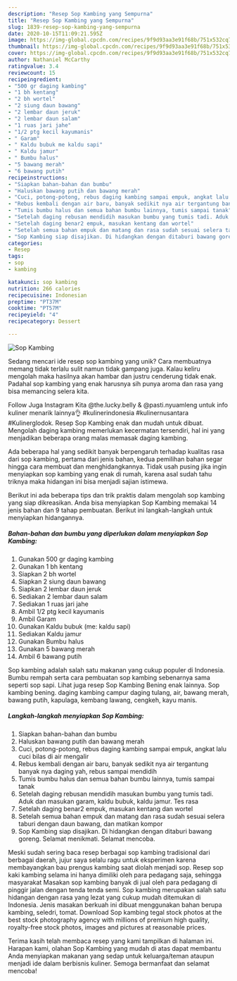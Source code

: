 ```yaml
---
description: "Resep Sop Kambing yang Sempurna"
title: "Resep Sop Kambing yang Sempurna"
slug: 1839-resep-sop-kambing-yang-sempurna
date: 2020-10-15T11:09:21.595Z
image: https://img-global.cpcdn.com/recipes/9f9d93aa3e91f68b/751x532cq70/sop-kambing-foto-resep-utama.jpg
thumbnail: https://img-global.cpcdn.com/recipes/9f9d93aa3e91f68b/751x532cq70/sop-kambing-foto-resep-utama.jpg
cover: https://img-global.cpcdn.com/recipes/9f9d93aa3e91f68b/751x532cq70/sop-kambing-foto-resep-utama.jpg
author: Nathaniel McCarthy
ratingvalue: 3.4
reviewcount: 15
recipeingredient:
- "500 gr daging kambing"
- "1 bh kentang"
- "2 bh wortel"
- "2 siung daun bawang"
- "2 lembar daun jeruk"
- "2 lembar daun salam"
- "1 ruas jari jahe"
- "1/2 ptg kecil kayumanis"
- " Garam"
- " Kaldu bubuk me kaldu sapi"
- " Kaldu jamur"
- " Bumbu halus"
- "5 bawang merah"
- "6 bawang putih"
recipeinstructions:
- "Siapkan bahan-bahan dan bumbu"
- "Haluskan bawang putih dan bawang merah"
- "Cuci, potong-potong, rebus daging kambing sampai empuk, angkat lalu cuci bilas di air mengalir"
- "Rebus kembali dengan air baru, banyak sedikit nya air tergantung banyak nya daging yah, rebus sampai mendidih"
- "Tumis bumbu halus dan semua bahan bumbu lainnya, tumis sampai tanak"
- "Setelah daging rebusan mendidih masukan bumbu yang tumis tadi. Aduk dan masukan garam, kaldu bubuk, kaldu jamur. Tes rasa"
- "Setelah daging benar2 empuk, masukan kentang dan wortel"
- "Setelah semua bahan empuk dan matang dan rasa sudah sesuai selera taburi dengan daun bawang, dan matikan kompor"
- "Sop Kambing siap disajikan. Di hidangkan dengan ditaburi bawang goreng. Selamat menikmati. Selamat mencoba."
categories:
- Resep
tags:
- sop
- kambing

katakunci: sop kambing 
nutrition: 266 calories
recipecuisine: Indonesian
preptime: "PT37M"
cooktime: "PT57M"
recipeyield: "4"
recipecategory: Dessert

---
```



![Sop Kambing](https://img-global.cpcdn.com/recipes/9f9d93aa3e91f68b/751x532cq70/sop-kambing-foto-resep-utama.jpg)

Sedang mencari ide resep sop kambing yang unik? Cara membuatnya memang tidak terlalu sulit namun tidak gampang juga. Kalau keliru mengolah maka hasilnya akan hambar dan justru cenderung tidak enak. Padahal sop kambing yang enak harusnya sih punya aroma dan rasa yang bisa memancing selera kita.

Follow Juga Instagram Kita @the.lucky.belly &amp; @pasti.nyuamleng untuk info kuliner menarik lainnya👌 #kulinerindonesia #kulinernusantara #Kulinerglodok. Resep Sop Kambing enak dan mudah untuk dibuat. Mengolah daging kambing memerlukan kecermatan tersendiri, hal ini yang menjadikan beberapa orang malas memasak daging kambing.

Ada beberapa hal yang sedikit banyak berpengaruh terhadap kualitas rasa dari sop kambing, pertama dari jenis bahan, kedua pemilihan bahan segar hingga cara membuat dan menghidangkannya. Tidak usah pusing jika ingin menyiapkan sop kambing yang enak di rumah, karena asal sudah tahu triknya maka hidangan ini bisa menjadi sajian istimewa.


Berikut ini ada beberapa tips dan trik praktis dalam mengolah sop kambing yang siap dikreasikan. Anda bisa menyiapkan Sop Kambing memakai 14 jenis bahan dan 9 tahap pembuatan. Berikut ini langkah-langkah untuk menyiapkan hidangannya.

<!--inarticleads1-->

##### Bahan-bahan dan bumbu yang diperlukan dalam menyiapkan Sop Kambing:

1. Gunakan 500 gr daging kambing
1. Gunakan 1 bh kentang
1. Siapkan 2 bh wortel
1. Siapkan 2 siung daun bawang
1. Siapkan 2 lembar daun jeruk
1. Sediakan 2 lembar daun salam
1. Sediakan 1 ruas jari jahe
1. Ambil 1/2 ptg kecil kayumanis
1. Ambil  Garam
1. Gunakan  Kaldu bubuk (me: kaldu sapi)
1. Sediakan  Kaldu jamur
1. Gunakan  Bumbu halus
1. Gunakan 5 bawang merah
1. Ambil 6 bawang putih


Sop kambing adalah salah satu makanan yang cukup populer di Indonesia. Bumbu rempah serta cara pembuatan sop kambing sebenarnya sama seperti sop sapi. Lihat juga resep Sop Kambing Bening enak lainnya. Sop kambing bening. daging kambing campur daging tulang, air, bawang merah, bawang putih, kapulaga, kembang lawang, cengkeh, kayu manis. 

<!--inarticleads2-->

##### Langkah-langkah menyiapkan Sop Kambing:

1. Siapkan bahan-bahan dan bumbu
1. Haluskan bawang putih dan bawang merah
1. Cuci, potong-potong, rebus daging kambing sampai empuk, angkat lalu cuci bilas di air mengalir
1. Rebus kembali dengan air baru, banyak sedikit nya air tergantung banyak nya daging yah, rebus sampai mendidih
1. Tumis bumbu halus dan semua bahan bumbu lainnya, tumis sampai tanak
1. Setelah daging rebusan mendidih masukan bumbu yang tumis tadi. Aduk dan masukan garam, kaldu bubuk, kaldu jamur. Tes rasa
1. Setelah daging benar2 empuk, masukan kentang dan wortel
1. Setelah semua bahan empuk dan matang dan rasa sudah sesuai selera taburi dengan daun bawang, dan matikan kompor
1. Sop Kambing siap disajikan. Di hidangkan dengan ditaburi bawang goreng. Selamat menikmati. Selamat mencoba.


Meski sudah sering baca resep berbagai sop kambing tradisional dari berbagai daerah, jujur saya selalu ragu untuk eksperimen karena membayangkan bau prengus kambing saat diolah menjadi sop. Resep sop kaki kambing selama ini hanya dimiliki oleh para pedagang saja, sehingga masyarakat Masakan sop kambing banyak di jual oleh para pedagang di pinggir jalan dengan tenda tenda semi. Sop kambing merupakan salah satu hidangan dengan rasa yang lezat yang cukup mudah ditemukan di Indonesia. Jenis masakan berkuah ini dibuat menggunakan bahan berupa kambing, seledri, tomat. Download Sop kambing tegal stock photos at the best stock photography agency with millions of premium high quality, royalty-free stock photos, images and pictures at reasonable prices. 

Terima kasih telah membaca resep yang kami tampilkan di halaman ini. Harapan kami, olahan Sop Kambing yang mudah di atas dapat membantu Anda menyiapkan makanan yang sedap untuk keluarga/teman ataupun menjadi ide dalam berbisnis kuliner. Semoga bermanfaat dan selamat mencoba!
